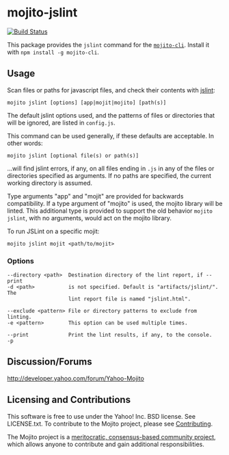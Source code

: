 mojito-jslint
==========
[![Build Status](https://travis-ci.org/yahoo/mojito-cli-jslint.png?branch=develop)](https://travis-ci.org/yahoo/mojito-cli-jslint)

This package provides the `jslint` command for the [`mojito-cli`](https://github.com/yahoo/mojito-cli). Install it with `npm install -g mojito-cli`.

Usage
-----

Scan files or paths for javascript files, and check their contents with [jslint](http://www.jslint.com/):

    mojito jslint [options] [app|mojit|mojito] [path(s)]

The default jslint options used, and the patterns of files or directories that will be ignored, are listed in `config.js`.

This command can be used generally, if these defaults are acceptable. In other words:

    mojito jslint [optional file(s) or path(s)]

...will find jslint errors, if any, on all files ending in `.js` in any of the files or directories specified as arguments. If no paths are specified, the current working directory is assumed.

Type arguments "app" and "mojit" are provided for backwards compatibility. If a type argument of "mojito" is used, the mojito library will be linted. This additional type is provided to support the old behavior `mojito jslint`, with no arguments, would act on the mojito library.

To run JSLint on a specific mojit:

    mojito jslint mojit <path/to/mojit>

### Options

    --directory <path>  Destination directory of the lint report, if --print
    -d <path>           is not specified. Default is "artifacts/jslint/". The
                        lint report file is named "jslint.html".

    --exclude <pattern> File or directory patterns to exclude from linting.
    -e <pattern>        This option can be used multiple times.

    --print             Print the lint results, if any, to the console.
    -p

Discussion/Forums
-----------------

http://developer.yahoo.com/forum/Yahoo-Mojito

Licensing and Contributions
---------------------------

This software is free to use under the Yahoo! Inc. BSD license. See LICENSE.txt. To contribute to the Mojito project, please
see [Contributing](https://github.com/yahoo/mojito/wiki/Contributing-Code-to-Mojito).

The Mojito project is a [meritocratic, consensus-based community project](https://github.com/yahoo/mojito/wiki/Governance-Model),
which allows anyone to contribute and gain additional responsibilities.
